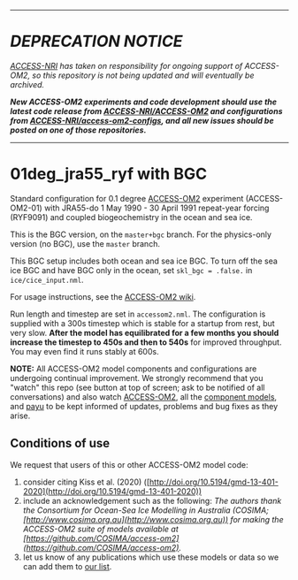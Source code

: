 ----------
# _DEPRECATION NOTICE_

_[ACCESS-NRI](https://www.access-nri.org.au/) has taken on responsibility for ongoing support of ACCESS-OM2, so this repository is not being updated and will eventually be archived._

_**New ACCESS-OM2 experiments and code development should use the latest code release from [ACCESS-NRI/ACCESS-OM2](https://github.com/ACCESS-NRI/ACCESS-OM2) and configurations from [ACCESS-NRI/access-om2-configs](https://github.com/ACCESS-NRI/access-om2-configs), and all new issues should be posted on one of those repositories.**_

-----------

# 01deg_jra55_ryf with BGC
Standard configuration for 0.1 degree [ACCESS-OM2](https://github.com/COSIMA/access-om2) experiment (ACCESS-OM2-01) with JRA55-do 1 May 1990 - 30 April 1991 repeat-year forcing (RYF9091) and coupled biogeochemistry in the ocean and sea ice.

This is the BGC version, on the `master+bgc` branch. For the physics-only version (no BGC), use the `master` branch.

This BGC setup includes both ocean and sea ice BGC. To turn off the sea ice BGC and have BGC only in the ocean, set `skl_bgc = .false.` in `ice/cice_input.nml`.

For usage instructions, see the [ACCESS-OM2 wiki](https://github.com/COSIMA/access-om2/wiki).

Run length and timestep are set in `accessom2.nml`. The configuration is supplied with a 300s timestep which is stable for a startup from rest, but very slow. **After the model has equilibrated for a few months you should increase the timestep to 450s and then to 540s** for improved throughput. You may even find it runs stably at 600s.

**NOTE:** All ACCESS-OM2 model components and configurations are undergoing continual improvement. We strongly recommend that you "watch" this repo (see button at top of screen; ask to be notified of all conversations) and also watch [ACCESS-OM2](https://github.com/COSIMA/access-om2), all the [component models](https://github.com/COSIMA/access-om2/tree/master/src), and [payu](https://github.com/payu-org/payu) to be kept informed of updates, problems and bug fixes as they arise.

## Conditions of use

We request that users of this or other ACCESS-OM2 model code:
1. consider citing Kiss et al. (2020) ([http://doi.org/10.5194/gmd-13-401-2020](http://doi.org/10.5194/gmd-13-401-2020))
2. include an acknowledgement such as the following:
*The authors thank the Consortium for Ocean-Sea Ice Modelling in Australia (COSIMA; [http://www.cosima.org.au](http://www.cosima.org.au)) for making the ACCESS-OM2 suite of models available at [https://github.com/COSIMA/access-om2](https://github.com/COSIMA/access-om2).*
3. let us know of any publications which use these models or data so we can add them to [our list](https://scholar.google.com/citations?hl=en&user=inVqu_4AAAAJ).
